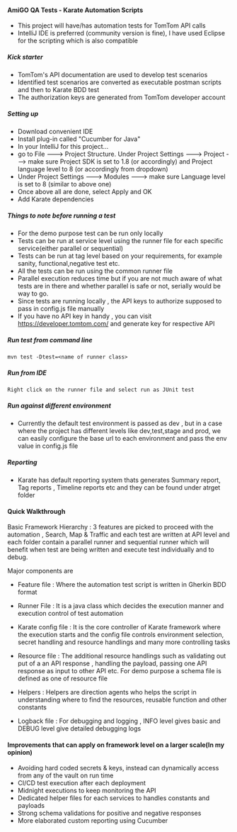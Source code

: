 #### AmiGO QA Tests - Karate Automation Scripts

* This project will have/has automation tests for TomTom API calls
* IntelliJ IDE is preferred (community version is fine), I have used Eclipse for the scripting which is also compatible

##### Kick starter 

* TomTom's API documentation are used to develop test scenarios
* Identified test scenarios are converted as executable postman scripts and then to Karate BDD test
* The authorization keys are generated from TomTom developer account

##### Setting up 

* Download convenient IDE
* Install plug-in called "Cucumber for Java"
* In your IntelliJ for this project...
* go to File ---> Project Structure. Under Project Settings ---> Project ---> make sure Project SDK is set to 1.8 (or accordingly) and Project language level to 8 (or accordingly from dropdown)
* Under Project Settings ---> Modules ---> make sure Language level is set to 8 (similar to above one)
* Once above all are done, select Apply and OK
* Add Karate dependencies

##### Things to note before running a test

* For the demo purpose test can be run only locally
* Tests can be run at service level using the runner file for each specific service(either parallel or sequential)
* Tests can be run at tag level based on your requirements, for example sanity, functional,negative test etc.
* All the tests can be run using the common runner file
* Parallel execution reduces time but if you are not much aware of what tests are in there and whether parallel is safe or not, serially would be way to go.
* Since tests are running locally , the API keys to authorize  supposed to pass in config.js file manually 
* If you have no API key in handy , you can visit https://developer.tomtom.com/ and generate key for respective API

##### Run test from command line

```
mvn test -Dtest=<name of runner class>
```

##### Run from IDE

```
Right click on the runner file and select run as JUnit test
```

##### Run against different environment
* Currently the default test environment is passed as dev , but in a case where the project has different levels like dev,test,stage and prod, we can easily configure the base url to each environment and pass the env value in config.js file

##### Reporting
* Karate has default reporting system thats generates Summary report, Tag reports , Timeline reports etc and they can be found under atrget folder

#### Quick Walkthrough 
 Basic Framework Hierarchy : 3 features are picked to proceed with the automation , Search, Map & Traffic and each test are written at API level and each folder contain a parallel runner and sequential runner which will benefit when test are being written and execute test individually and to debug.
 
  Major components are 
* Feature file : Where the automation test script is written in Gherkin BDD format
 
* Runner File : It is a java class which decides the execution manner and execution control of test automation
 
* Karate config file : It is the core controller of Karate framework where the execution starts and the config file controls environment selection, secret handling and resource handlings and many more controlling tasks
 
* Resource file : The additional resource handlings such as validating out put of a an API response , handling the payload, passing one API response as input to other API etc. For demo purpose a schema file is defined as one of resource file 
 
* Helpers : Helpers are direction agents who helps the script in understanding where to find the resources, reusable function and other constants
* Logback file : For debugging and logging , INFO level gives basic and DEBUG level give detailed debugging logs


#### Improvements that can apply on framework level on a larger scale(In my opinion)

* Avoiding hard coded secrets & keys, instead can dynamically access from any of the vault on run time
* CI/CD test execution after each deployment
* Midnight executions to keep monitoring the API 
* Dedicated helper files for each services to handles constants and payloads
* Strong schema validations for positive and negative responses
* More elaborated custom reporting using Cucumber